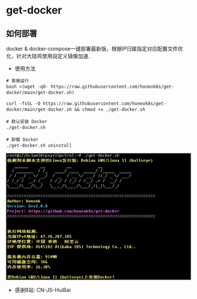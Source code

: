 # get-docker

## 如何部署
docker & docker-compose一键部署最新版，根据IP归属指定对应配置文件优化，针对大陆鸡使用自定义镜像加速.

- 使用方法
```shell
# 直接运行
bash <(wget -qO- https://raw.githubusercontent.com/honeok8s/get-docker/main/get-docker.sh)
```

```shell
curl -fsSL -O https://raw.githubusercontent.com/honeok8s/get-docker/main/get-docker.sh && chmod +x ./get-docker.sh

# 默认安装 Docker
./get-docker.sh

# 卸载 Docker
./get-docker.sh uninstall
```
![getdocker](img/new_dev_1.0.8.png)

- 感谢B站: CN-JS-HuiBai
